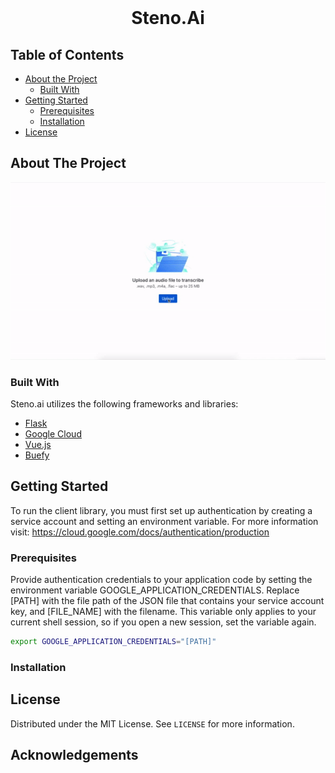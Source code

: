 <!-- PROJECT LOGO -->
<br />
<p align="center">
  <h1 align="center">Steno.Ai</h1>
</p>

<!-- TABLE OF CONTENTS -->
## Table of Contents

* [About the Project](#about-the-project)
  * [Built With](#built-with)
* [Getting Started](#getting-started)
  * [Prerequisites](#prerequisites)
  * [Installation](#installation)
* [License](#license)



<!-- ABOUT THE PROJECT -->
## About The Project
![](ezgif.com-video-to-gif.gif)

### Built With
Steno.ai utilizes the following frameworks and libraries:
* [Flask](http://flask.pocoo.org/)
* [Google Cloud](https://cloud.google.com/speech-to-text/docs/reference/libraries)
* [Vue.js](https://vuejs.org/)
* [Buefy](https://buefy.org/)



<!-- GETTING STARTED -->
## Getting Started
To run the client library, you must first set up authentication by creating a service account and setting an environment variable. For more information visit: https://cloud.google.com/docs/authentication/production
### Prerequisites

Provide authentication credentials to your application code by setting the environment variable GOOGLE_APPLICATION_CREDENTIALS. Replace [PATH] with the file path of the JSON file that contains your service account key, and [FILE_NAME] with the filename. This variable only applies to your current shell session, so if you open a new session, set the variable again.


```sh
export GOOGLE_APPLICATION_CREDENTIALS="[PATH]"
```

### Installation

<!-- LICENSE -->
## License

Distributed under the MIT License. See `LICENSE` for more information.


<!-- ACKNOWLEDGEMENTS -->
## Acknowledgements

